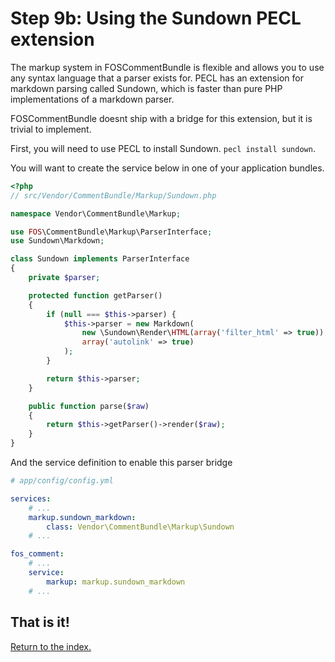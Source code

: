 Step 9b: Using the Sundown PECL extension
=========================================

The markup system in FOSCommentBundle is flexible and allows you to use any
syntax language that a parser exists for. PECL has an extension for markdown
parsing called Sundown, which is faster than pure PHP implementations of a
markdown parser.

FOSCommentBundle doesnt ship with a bridge for this extension, but it is
trivial to implement.

First, you will need to use PECL to install Sundown. `pecl install sundown`.

You will want to create the service below in one of your application bundles.

``` php
<?php
// src/Vendor/CommentBundle/Markup/Sundown.php

namespace Vendor\CommentBundle\Markup;

use FOS\CommentBundle\Markup\ParserInterface;
use Sundown\Markdown;

class Sundown implements ParserInterface
{
    private $parser;

    protected function getParser()
    {
        if (null === $this->parser) {
            $this->parser = new Markdown(
                new \Sundown\Render\HTML(array('filter_html' => true)),
                array('autolink' => true)
            );
        }

        return $this->parser;
    }

    public function parse($raw)
    {
        return $this->getParser()->render($raw);
    }
}
```

And the service definition to enable this parser bridge

``` yaml
# app/config/config.yml

services:
    # ...
    markup.sundown_markdown:
        class: Vendor\CommentBundle\Markup\Sundown
    # ...

fos_comment:
    # ...
    service:
        markup: markup.sundown_markdown
    # ...
```

## That is it!
[Return to the index.](index.md)

